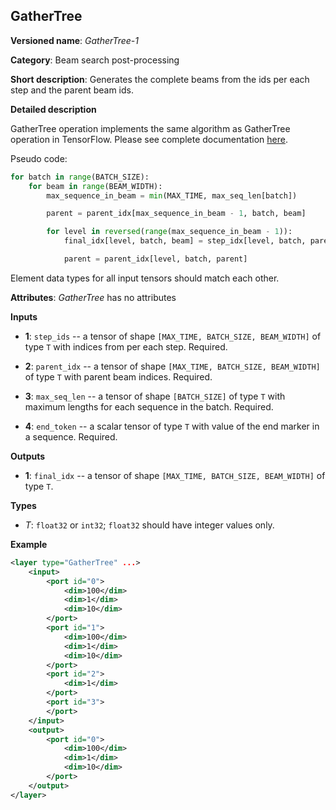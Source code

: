 ## GatherTree <a name="GatherTree"></a>

**Versioned name**: *GatherTree-1*

**Category**: Beam search post-processing

**Short description**: Generates the complete beams from the ids per each step and the parent beam ids.

**Detailed description**

GatherTree operation implements the same algorithm as GatherTree operation in TensorFlow. Please see complete documentation [here](https://www.tensorflow.org/versions/r1.12/api_docs/python/tf/contrib/seq2seq/gather_tree?hl=en).

Pseudo code:

```python
for batch in range(BATCH_SIZE):
    for beam in range(BEAM_WIDTH):
        max_sequence_in_beam = min(MAX_TIME, max_seq_len[batch])

        parent = parent_idx[max_sequence_in_beam - 1, batch, beam]

        for level in reversed(range(max_sequence_in_beam - 1)):
            final_idx[level, batch, beam] = step_idx[level, batch, parent]

            parent = parent_idx[level, batch, parent]
```

Element data types for all input tensors should match each other.

**Attributes**: *GatherTree* has no attributes

**Inputs**

* **1**:  `step_ids` -- a tensor of shape `[MAX_TIME, BATCH_SIZE, BEAM_WIDTH]` of type `T` with indices from per each step. Required.

* **2**:  `parent_idx` -- a tensor of shape `[MAX_TIME, BATCH_SIZE, BEAM_WIDTH]` of type `T` with parent beam indices. Required.

* **3**:  `max_seq_len` -- a tensor of shape `[BATCH_SIZE]` of type `T` with maximum lengths for each sequence in the batch. Required.

* **4**:  `end_token` -- a scalar tensor of type `T` with value of the end marker in a sequence. Required.


**Outputs**

* **1**: `final_idx` -- a tensor of shape `[MAX_TIME, BATCH_SIZE, BEAM_WIDTH]` of type `T`.

**Types**

* *T*: `float32` or `int32`; `float32` should have integer values only.

**Example**

```xml
<layer type="GatherTree" ...>
    <input>
        <port id="0">
            <dim>100</dim>
            <dim>1</dim>
            <dim>10</dim>
        </port>
        <port id="1">
            <dim>100</dim>
            <dim>1</dim>
            <dim>10</dim>
        </port>
        <port id="2">
            <dim>1</dim>
        </port>
        <port id="3">
        </port>
    </input>
    <output>
        <port id="0">
            <dim>100</dim>
            <dim>1</dim>
            <dim>10</dim>
        </port>
    </output>
</layer>
```
